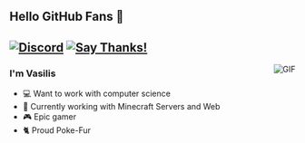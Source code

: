 ## Hello GitHub Fans 👋
[![Discord](https://img.shields.io/badge/Discord-VasInklingGR%230001-%237289DA?label=&logo=discord&logoColor=ffffff&color=7389D8&labelColor=6A7EC2)](https://discord.gg/vpEv3HJ)
[![Say Thanks!](https://img.shields.io/badge/Say%20Thanks-!-1EAEDB.svg)](https://saythanks.io/to/vascreeper@yahoo.com)
---
<img align="right" alt="GIF" src="https://raw.githubusercontent.com/JoeyBling/JoeyBling/master/pic/pusheencode.gif" />

### I'm Vasilis

- 💻 Want to work with computer science
- 🌱 Currently working with Minecraft Servers and Web
- 🎮 Epic gamer
- 🐈 Proud Poke-Fur
